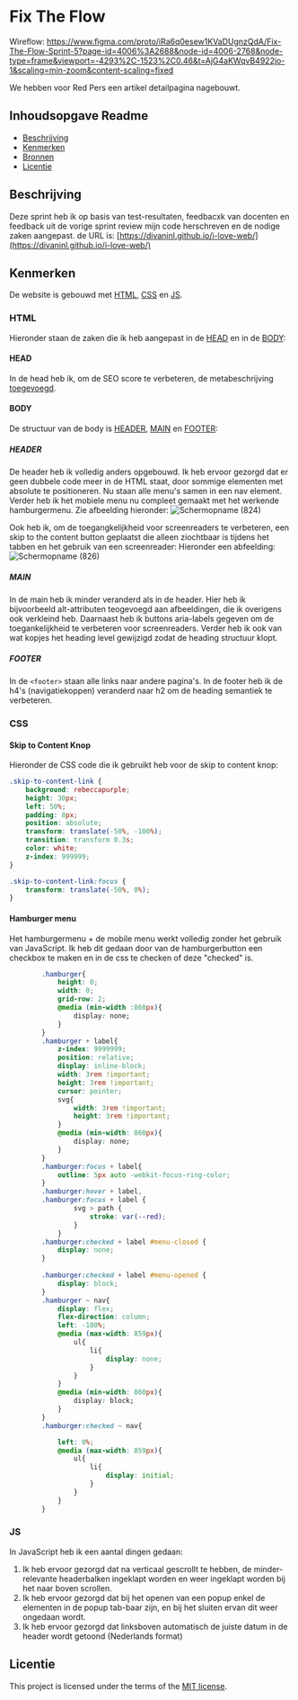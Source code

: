 # Fix The Flow
Wireflow:
https://www.figma.com/proto/iRa6q0esew1KVaDUgnzQdA/Fix-The-Flow-Sprint-5?page-id=4006%3A2688&node-id=4006-2768&node-type=frame&viewport=-4293%2C-1523%2C0.46&t=AjG4aKWqvB4922jo-1&scaling=min-zoom&content-scaling=fixed

We hebben voor Red Pers een artikel detailpagina nagebouwt.

## Inhoudsopgave Readme

  * [Beschrijving](#beschrijving)
  * [Kenmerken](#kenmerken)
  * [Bronnen](#bronnen)
  * [Licentie](#licentie)

## Beschrijving

Deze sprint heb ik op basis van test-resultaten, feedbacxk van docenten en feedback uit de vorige sprint review mijn code herschreven en de nodige zaken aangepast.
de URL is: [https://divaninl.github.io/i-love-web/](https://divaninl.github.io/i-love-web/)
## Kenmerken

De website is gebouwd met [HTML](#html), [CSS](#CSS) en [JS](#JS).

### HTML

Hieronder staan de zaken die ik heb aangepast in de [HEAD](#HEAD) en in de [BODY](#BODY):

#### HEAD

In de head heb ik, om de SEO score te verbeteren, de metabeschrijving [toegevoegd](https://github.com/DivaniNL/all-human-accessible-website/blob/main/index.html#L9).

#### BODY

  De structuur van de body is [HEADER](#HEADER), [MAIN](#MAIN) en [FOOTER](#FOOTER): 
  
  ##### HEADER
  De header heb ik volledig anders opgebouwd. Ik heb ervoor gezorgd dat er geen dubbele code meer in de HTML staat, door sommige elementen met absolute te positioneren. Nu staan alle menu's samen in een nav element.
  Verder heb ik het mobiele menu nu compleet gemaakt met het werkende hamburgermenu. Zie afbeelding hieronder:
  ![Schermopname (824)](https://github.com/user-attachments/assets/d22b5235-8275-43f8-93ef-f6dac61bd9dc)

  Ook heb ik, om de toegangkelijkheid voor screenreaders te verbeteren, een skip to the content button geplaatst die alleen ziochtbaar is tijdens het tabben en het gebruik van een screenreader:
  Hieronder een abfeelding:
  ![Schermopname (826)](https://github.com/user-attachments/assets/010760a9-d05e-4a70-b35c-fa4624e5e60c)

  ##### MAIN
  
  In de main heb ik minder veranderd als in de header. Hier heb ik bijvoorbeeld alt-attributen teogevoegd aan afbeeldingen, die ik overigens ook verkleind heb. Daarnaast heb ik buttons aria-labels gegeven om de toegankelijkheid te verbeteren voor screenreaders. Verder heb ik ook van wat kopjes het heading level gewijzigd zodat de heading structuur klopt.
  
  ##### FOOTER
  
  In de `<footer>` staan alle links naar andere pagina's. In de footer heb ik de h4's (navigatiekoppen) veranderd naar h2 om de heading semantiek te verbeteren.
  
  
### CSS


#### Skip to Content Knop

Hieronder de CSS code die ik gebruikt heb voor de skip to content knop:
```css
.skip-to-content-link {
    background: rebeccapurple;
    height: 30px;
    left: 50%;
    padding: 8px;
    position: absolute;
    transform: translate(-50%, -100%);
    transition: transform 0.3s;
    color: white;
    z-index: 999999;
}

.skip-to-content-link:focus {
    transform: translate(-50%, 0%);
}
```

#### Hamburger menu

Het hamburgermenu + de mobile menu werkt volledig zonder het gebruik van JavaScript. Ik heb dit gedaan door van de hamburgerbutton een checkbox te maken en in de css te checken of deze "checked" is.
```css
        .hamburger{
            height: 0;
            width: 0;
            grid-row: 2;
            @media (min-width :860px){
                display: none;
            }
        }
        .hamburger + label{
            z-index: 9999999;
            position: relative;
            display: inline-block;
            width: 3rem !important;
            height: 3rem !important;
            cursor: pointer;
            svg{
                width: 3rem !important;
                height: 3rem !important;
            }
            @media (min-width: 860px){
                display: none;
            }
        }
        .hamburger:focus + label{
            outline: 5px auto -webkit-focus-ring-color;
        }
        .hamburger:hover + label,
        .hamburger:focus + label {
                svg > path {
                    stroke: var(--red);
                }
            }
        .hamburger:checked + label #menu-closed {
            display: none;
        }
        
        .hamburger:checked + label #menu-opened {
            display: block;
        }
        .hamburger ~ nav{
            display: flex;
            flex-direction: column;
            left: -100%;
            @media (max-width: 859px){
                ul{
                    li{
                        display: none;
                    }
                }
            }
            @media (min-width: 860px){
                display: block;
            }
        }
        .hamburger:checked ~ nav{

            left: 0%;
            @media (max-width: 859px){
                ul{
                    li{
                        display: initial;
                    }
                }
            }
        }
```

### JS

In JavaScript heb ik een aantal dingen gedaan:
1. Ik heb ervoor gezorgd dat na verticaal gescrollt te hebben, de minder-relevante headerbalken ingeklapt worden en weer ingeklapt worden bij het naar boven scrollen.
2. Ik heb ervoor gezorgd dat bij het openen van een popup enkel de elementen in de popup tab-baar zijn, en bij het sluiten ervan dit weer ongedaan wordt.
3. Ik heb ervoor gezorgd dat linksboven automatisch de juiste datum in de header wordt getoond (Nederlands format)

## Licentie

This project is licensed under the terms of the [MIT license](./LICENSE).
